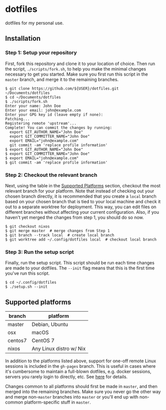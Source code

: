 # dotfiles

dotfiles for my personal use.

## Installation

### Step 1: Setup your repository

First, fork this repository and clone it to your location of choice. Then run
the script, `./scripts/fork.sh`, to help you make the minimal changes necessary
to get you started. Make sure you first run this script in the `master` branch,
and merge it to the remaining branches.

```console
$ git clone https://github.com/${USER}/dotfiles.git ~/Documents/dotfiles
$ cd ~/Documents/dotfiles
$ ./scripts/fork.sh
Enter your name: John Doe
Enter your email: john@example.com
Enter your GPG key id (leave empty if none):
Patching...
Registering remote 'upstream'...
Complete! You can commit the changes by running:
  export GIT_AUTHOR_NAME="John Doe"
  export GIT_COMMITTER_NAME="John Doe"
  export EMAIL="john@example.com"
  git commit -am 'replace profile information'
$ export GIT_AUTHOR_NAME="John Doe"
$ export GIT_COMMITTER_NAME="John Doe"
$ export EMAIL="john@example.com"
$ git commit -am 'replace profile information'
```

### Step 2: Checkout the relevant branch

Next, using the table in the [Supported Platforms](#supported-platforms)
section, checkout the most relevant branch for your platform. Note that instead
of checking out your chosen branch directly, it is recommended that you create a
`local` branch based on your chosen branch that is tied to your local machine
and check it out to a separate worktree for deployment. This way, you can edit
files on different branches without affecting your current configuration. Also,
if you haven't yet merged the changes from step 1, you should do so now.

```console
$ git checkout nixos
$ git merge master  # merge changes from Step 1
$ git branch --track local  # create local branch
$ git worktree add ~/.config/dotfiles local  # checkout local branch
```

### Step 3: Run the setup script

Finally, run the setup script. This script should be run each time changes are
made to your dotfiles. The `--init` flag means that this is the first time
you've run this script.

```console
$ cd ~/.config/dotfiles
$ ./setup.sh --init
```

## Supported platforms

|branch |platform               |
|-------|-----------------------|
|master |Debian, Ubuntu         |
|osx    |macOS                  |
|centos7|CentOS 7               |
|nixos  |Any Linux distro w/ Nix|

In addition to the platforms listed above, support for one-off remote Linux
sessions is included in the `gh-pages` branch. This is useful in cases where
it's cumbersome to maintain a full-blown dotfiles, e.g. docker sessions, servers
you rarely login to directly, etc. See
[here](https://www.midchildan.org/dotfiles) for details.

Changes common to all platforms should first be made in `master`, and then
merged into the remaining branches. Make sure you never go the other way and
merge non-`master` branches into `master` or you'll end up with non-common
platform-specific stuff in `master`.
